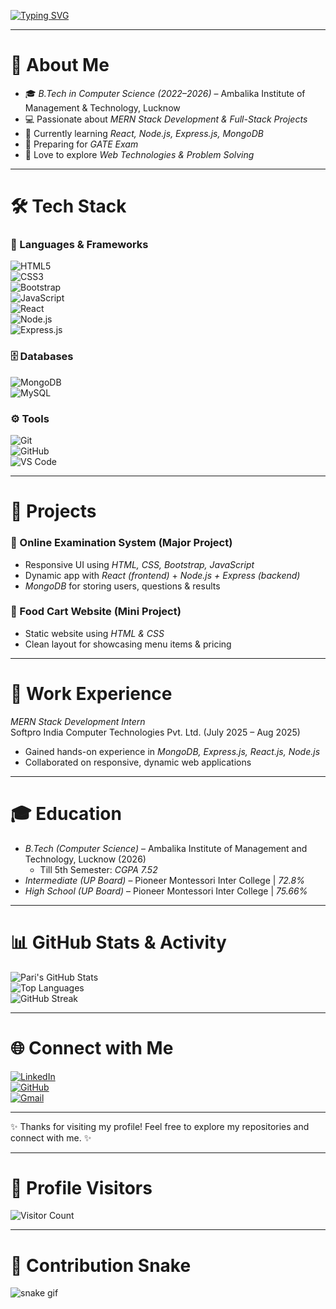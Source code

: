 <!-- Typing effect -->
[![Typing SVG](https://readme-typing-svg.herokuapp.com?font=Fira+Code&weight=500&size=22&pause=1000&color=1F51FF&width=600&lines=Hi%F0%9F%91%8B%2C+I'm+Pari+Shukla;B.Tech+CS+Student+%7C+MERN+Stack+Developer;Passionate+about+Web+Development+%26+Open+Source;Always+Learning+New+Technologies)](https://git.io/typing-svg)

---

# 💫 About Me
- 🎓 *B.Tech in Computer Science (2022–2026)* – Ambalika Institute of Management & Technology, Lucknow  
- 💻 Passionate about *MERN Stack Development & Full-Stack Projects*  
- 🌱 Currently learning *React, Node.js, Express.js, MongoDB*  
- 📘 Preparing for *GATE Exam*  
- 🚀 Love to explore *Web Technologies & Problem Solving*  

---

# 🛠 Tech Stack

### 🚀 Languages & Frameworks  
![HTML5](https://img.shields.io/badge/HTML5-E34F26?style=for-the-badge&logo=html5&logoColor=white)  
![CSS3](https://img.shields.io/badge/CSS3-1572B6?style=for-the-badge&logo=css3&logoColor=white)  
![Bootstrap](https://img.shields.io/badge/Bootstrap-563D7C?style=for-the-badge&logo=bootstrap&logoColor=white)  
![JavaScript](https://img.shields.io/badge/JavaScript-F7DF1E?style=for-the-badge&logo=javascript&logoColor=black)  
![React](https://img.shields.io/badge/React-20232A?style=for-the-badge&logo=react&logoColor=61DAFB)  
![Node.js](https://img.shields.io/badge/Node.js-339933?style=for-the-badge&logo=node.js&logoColor=white)  
![Express.js](https://img.shields.io/badge/Express.js-000000?style=for-the-badge&logo=express&logoColor=white)  

### 🗄 Databases  
![MongoDB](https://img.shields.io/badge/MongoDB-4EA94B?style=for-the-badge&logo=mongodb&logoColor=white)  
![MySQL](https://img.shields.io/badge/MySQL-005C84?style=for-the-badge&logo=mysql&logoColor=white)  

### ⚙ Tools  
![Git](https://img.shields.io/badge/Git-F05032?style=for-the-badge&logo=git&logoColor=white)  
![GitHub](https://img.shields.io/badge/GitHub-181717?style=for-the-badge&logo=github&logoColor=white)  
![VS Code](https://img.shields.io/badge/VS%20Code-0078d7?style=for-the-badge&logo=visual%20studio%20code&logoColor=white)  

---

# 📂 Projects  

### 🔹 Online Examination System (Major Project)
- Responsive UI using *HTML, CSS, Bootstrap, JavaScript*  
- Dynamic app with *React (frontend)* + *Node.js + Express (backend)*  
- *MongoDB* for storing users, questions & results  

### 🔹 Food Cart Website (Mini Project)
- Static website using *HTML & CSS*  
- Clean layout for showcasing menu items & pricing  

---

# 💼 Work Experience
*MERN Stack Development Intern*  
Softpro India Computer Technologies Pvt. Ltd. (July 2025 – Aug 2025)  
- Gained hands-on experience in *MongoDB, Express.js, React.js, Node.js*  
- Collaborated on responsive, dynamic web applications  

---

# 🎓 Education
- *B.Tech (Computer Science)* – Ambalika Institute of Management and Technology, Lucknow (2026)  
  - Till 5th Semester: *CGPA 7.52*  
- *Intermediate (UP Board)* – Pioneer Montessori Inter College | *72.8%*  
- *High School (UP Board)* – Pioneer Montessori Inter College | *75.66%*  

---

# 📊 GitHub Stats & Activity
![Pari's GitHub Stats](https://github-readme-stats.vercel.app/api?username=Parishukla20&show_icons=true&theme=tokyonight)  
![Top Languages](https://github-readme-stats.vercel.app/api/top-langs/?username=Parishukla20&layout=compact&theme=tokyonight)  
![GitHub Streak](https://github-readme-streak-stats.herokuapp.com/?user=Parishukla20&theme=tokyonight)  

---

# 🌐 Connect with Me
[![LinkedIn](https://img.shields.io/badge/LinkedIn-0077B5?style=for-the-badge&logo=linkedin&logoColor=white)](https://linkedin.com/in/pari-shukla)  
[![GitHub](https://img.shields.io/badge/GitHub-100000?style=for-the-badge&logo=github&logoColor=white)](https://github.com/Parishukla20)  
[![Gmail](https://img.shields.io/badge/Gmail-D14836?style=for-the-badge&logo=gmail&logoColor=white)](mailto:prernashukla458@gmail.com)  

---

✨ Thanks for visiting my profile! Feel free to explore my repositories and connect with me. ✨


---

# 👀 Profile Visitors
![Visitor Count](https://komarev.com/ghpvc/?username=Parishukla20&color=blue&style=for-the-badge)

---

# 🐍 Contribution Snake
![snake gif](https://github.com/Parishukla20/Parishukla20/blob/output/github-contribution-grid-snake.svg)

